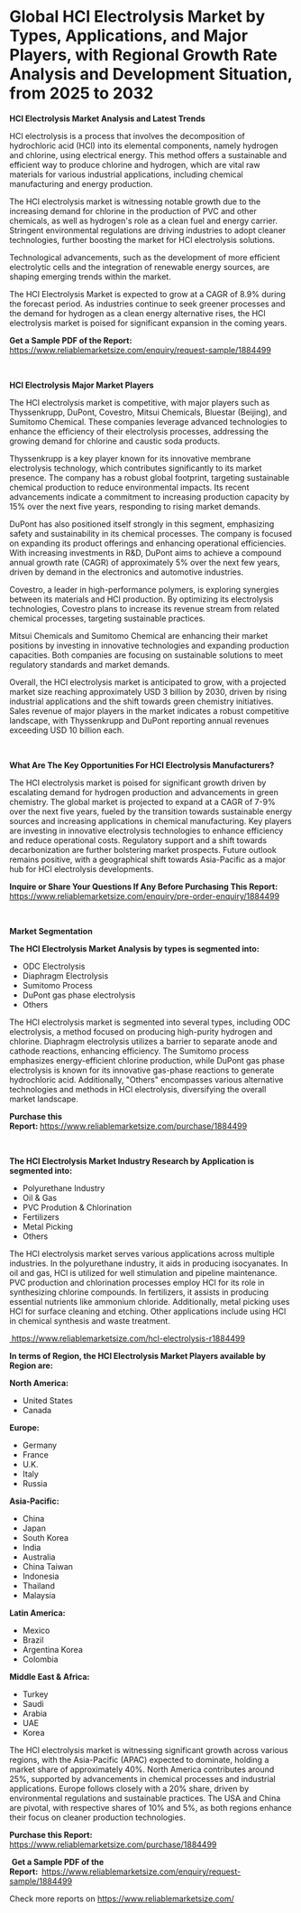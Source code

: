 <p><h1>Global HCl Electrolysis Market by Types, Applications, and Major Players, with Regional Growth Rate Analysis and Development Situation, from 2025 to 2032</h1></p><p><strong>HCl Electrolysis Market Analysis and Latest Trends</strong></p>
<p><p>HCl electrolysis is a process that involves the decomposition of hydrochloric acid (HCl) into its elemental components, namely hydrogen and chlorine, using electrical energy. This method offers a sustainable and efficient way to produce chlorine and hydrogen, which are vital raw materials for various industrial applications, including chemical manufacturing and energy production. </p><p>The HCl electrolysis market is witnessing notable growth due to the increasing demand for chlorine in the production of PVC and other chemicals, as well as hydrogen's role as a clean fuel and energy carrier. Stringent environmental regulations are driving industries to adopt cleaner technologies, further boosting the market for HCl electrolysis solutions. </p><p>Technological advancements, such as the development of more efficient electrolytic cells and the integration of renewable energy sources, are shaping emerging trends within the market. </p><p>The HCl Electrolysis Market is expected to grow at a CAGR of 8.9% during the forecast period. As industries continue to seek greener processes and the demand for hydrogen as a clean energy alternative rises, the HCl electrolysis market is poised for significant expansion in the coming years.</p></p>
<p><strong>Get a Sample PDF of the Report:&nbsp;</strong> <a href="https://www.reliablemarketsize.com/enquiry/request-sample/1884499?utm_campaign=1845&utm_medium=2&utm_source=Github&utm_content=ia&utm_term=30012025&utm_id=hcl-electrolysis">https://www.reliablemarketsize.com/enquiry/request-sample/1884499</a></p>
<p>&nbsp;</p>
<p><strong>HCl Electrolysis Major Market Players</strong></p>
<p><p>The HCl electrolysis market is competitive, with major players such as Thyssenkrupp, DuPont, Covestro, Mitsui Chemicals, Bluestar (Beijing), and Sumitomo Chemical. These companies leverage advanced technologies to enhance the efficiency of their electrolysis processes, addressing the growing demand for chlorine and caustic soda products.</p><p>Thyssenkrupp is a key player known for its innovative membrane electrolysis technology, which contributes significantly to its market presence. The company has a robust global footprint, targeting sustainable chemical production to reduce environmental impacts. Its recent advancements indicate a commitment to increasing production capacity by 15% over the next five years, responding to rising market demands.</p><p>DuPont has also positioned itself strongly in this segment, emphasizing safety and sustainability in its chemical processes. The company is focused on expanding its product offerings and enhancing operational efficiencies. With increasing investments in R&D, DuPont aims to achieve a compound annual growth rate (CAGR) of approximately 5% over the next few years, driven by demand in the electronics and automotive industries.</p><p>Covestro, a leader in high-performance polymers, is exploring synergies between its materials and HCl production. By optimizing its electrolysis technologies, Covestro plans to increase its revenue stream from related chemical processes, targeting sustainable practices.</p><p>Mitsui Chemicals and Sumitomo Chemical are enhancing their market positions by investing in innovative technologies and expanding production capacities. Both companies are focusing on sustainable solutions to meet regulatory standards and market demands.</p><p>Overall, the HCl electrolysis market is anticipated to grow, with a projected market size reaching approximately USD 3 billion by 2030, driven by rising industrial applications and the shift towards green chemistry initiatives. Sales revenue of major players in the market indicates a robust competitive landscape, with Thyssenkrupp and DuPont reporting annual revenues exceeding USD 10 billion each.</p></p>
<p>&nbsp;</p>
<p><strong>What Are The Key Opportunities For HCl Electrolysis Manufacturers?</strong></p>
<p><p>The HCl electrolysis market is poised for significant growth driven by escalating demand for hydrogen production and advancements in green chemistry. The global market is projected to expand at a CAGR of 7-9% over the next five years, fueled by the transition towards sustainable energy sources and increasing applications in chemical manufacturing. Key players are investing in innovative electrolysis technologies to enhance efficiency and reduce operational costs. Regulatory support and a shift towards decarbonization are further bolstering market prospects. Future outlook remains positive, with a geographical shift towards Asia-Pacific as a major hub for HCl electrolysis developments.</p></p>
<p><strong>Inquire or Share Your Questions If Any Before Purchasing This Report:</strong> <a href="https://www.reliablemarketsize.com/enquiry/pre-order-enquiry/1884499?utm_campaign=1845&utm_medium=2&utm_source=Github&utm_content=ia&utm_term=30012025&utm_id=hcl-electrolysis">https://www.reliablemarketsize.com/enquiry/pre-order-enquiry/1884499</a></p>
<p>&nbsp;</p>
<p><strong>Market Segmentation</strong></p>
<p><strong>The HCl Electrolysis Market Analysis by types is segmented into:</strong></p>
<p><ul><li>ODC Electrolysis</li><li>Diaphragm Electrolysis</li><li>Sumitomo Process</li><li>DuPont gas phase electrolysis</li><li>Others</li></ul></p>
<p><p>The HCl electrolysis market is segmented into several types, including ODC electrolysis, a method focused on producing high-purity hydrogen and chlorine. Diaphragm electrolysis utilizes a barrier to separate anode and cathode reactions, enhancing efficiency. The Sumitomo process emphasizes energy-efficient chlorine production, while DuPont gas phase electrolysis is known for its innovative gas-phase reactions to generate hydrochloric acid. Additionally, "Others" encompasses various alternative technologies and methods in HCl electrolysis, diversifying the overall market landscape.</p></p>
<p><strong>Purchase this Report:&nbsp;</strong><a href="https://www.reliablemarketsize.com/purchase/1884499?utm_campaign=1845&utm_medium=2&utm_source=Github&utm_content=ia&utm_term=30012025&utm_id=hcl-electrolysis">https://www.reliablemarketsize.com/purchase/1884499</a></p>
<p>&nbsp;</p>
<p><strong>The HCl Electrolysis Market Industry Research by Application is segmented into:</strong></p>
<p><ul><li>Polyurethane Industry</li><li>Oil & Gas</li><li>PVC Prodution & Chlorination</li><li>Fertilizers</li><li>Metal Picking</li><li>Others</li></ul></p>
<p><p>The HCl electrolysis market serves various applications across multiple industries. In the polyurethane industry, it aids in producing isocyanates. In oil and gas, HCl is utilized for well stimulation and pipeline maintenance. PVC production and chlorination processes employ HCl for its role in synthesizing chlorine compounds. In fertilizers, it assists in producing essential nutrients like ammonium chloride. Additionally, metal picking uses HCl for surface cleaning and etching. Other applications include using HCl in chemical synthesis and waste treatment.</p></p>
<p><a href="https://www.reliablemarketsize.com/hcl-electrolysis-r1884499?utm_campaign=1845&utm_medium=2&utm_source=Github&utm_content=ia&utm_term=30012025&utm_id=hcl-electrolysis">&nbsp;https://www.reliablemarketsize.com/hcl-electrolysis-r1884499</a></p>
<p><strong>In terms of Region, the HCl Electrolysis Market Players available by Region are:</strong></p>
<p>
    <p> <strong> North America: </strong>
        <ul>
            <li>United States</li>
            <li>Canada</li>
        </ul>
        </p> 
    <p> <strong> Europe: </strong>
        <ul>
            <li>Germany</li>
            <li>France</li>
            <li>U.K.</li>
            <li>Italy</li>
            <li>Russia</li>
        </ul>
        </p> 
    <p> <strong> Asia-Pacific: </strong>
        <ul>
            <li>China</li>
            <li>Japan</li>
            <li>South Korea</li>
            <li>India</li>
            <li>Australia</li>
            <li>China Taiwan</li>
            <li>Indonesia</li>
            <li>Thailand</li>
            <li>Malaysia</li>
        </ul>
        </p> 
    <p> <strong> Latin America: </strong>
        <ul>
            <li>Mexico</li>
            <li>Brazil</li>
            <li>Argentina Korea</li>
            <li>Colombia</li>
        </ul>
        </p> 
    <p> <strong> Middle East & Africa: </strong>
        <ul>
            <li>Turkey</li>
            <li>Saudi</li>
            <li>Arabia</li>
            <li>UAE</li>
            <li>Korea</li>
        </ul>
    </p>
    </p>
<p><p>The HCl electrolysis market is witnessing significant growth across various regions, with the Asia-Pacific (APAC) expected to dominate, holding a market share of approximately 40%. North America contributes around 25%, supported by advancements in chemical processes and industrial applications. Europe follows closely with a 20% share, driven by environmental regulations and sustainable practices. The USA and China are pivotal, with respective shares of 10% and 5%, as both regions enhance their focus on cleaner production technologies.</p></p>
<p><strong>Purchase this Report: </strong><a href="https://www.reliablemarketsize.com/purchase/1884499?utm_campaign=1845&utm_medium=2&utm_source=Github&utm_content=ia&utm_term=30012025&utm_id=hcl-electrolysis">https://www.reliablemarketsize.com/purchase/1884499</a></p>
<p>&nbsp;<strong>Get a Sample PDF of the Report:&nbsp;&nbsp;</strong><a href="https://www.reliablemarketsize.com/enquiry/request-sample/1884499?utm_campaign=1845&utm_medium=2&utm_source=Github&utm_content=ia&utm_term=30012025&utm_id=hcl-electrolysis">https://www.reliablemarketsize.com/enquiry/request-sample/1884499</a></p>
<p><strong></strong></p>
<p>Check more reports on <a href="https://www.reliablemarketsize.com/?utm_campaign=1845&utm_medium=2&utm_source=Github&utm_content=ia&utm_term=30012025&utm_id=hcl-electrolysis">https://www.reliablemarketsize.com/</a></p>